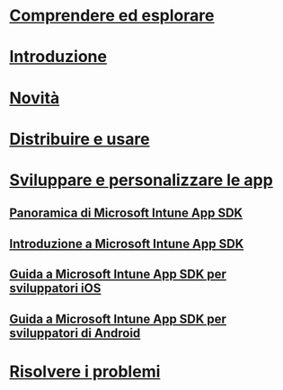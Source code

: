# [Comprendere ed esplorare](/intune/understand-explore/introduction-to-microsoft-intune)
# [Introduzione](/intune/get-started/what-to-know-before-you-start-microsoft-intune)
# [Novità](/intune/whats-new/whats-new-in-microsoft-intune)
# [Distribuire e usare](/intune/deploy-use/overview-of-device-and-app-lifecycles-in-microsoft-intune)
# [Sviluppare e personalizzare le app](intune-app-sdk.md)
## [Panoramica di Microsoft Intune App SDK](intune-app-sdk.md)
## [Introduzione a Microsoft Intune App SDK](intune-app-sdk-get-started.md)
## [Guida a Microsoft Intune App SDK per sviluppatori iOS](intune-app-sdk-ios.md)
## [Guida a Microsoft Intune App SDK per sviluppatori di Android](intune-app-sdk-android.md)
# [Risolvere i problemi](/intune/troubleshoot/how-to-get-support-for-microsoft-intune)


<!--HONumber=Sep16_HO5-->


